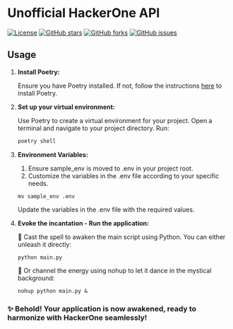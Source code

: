 # Unofficial HackerOne API

[![License](https://img.shields.io/badge/license-MIT-blue.svg)](https://github.com/studiogangster/hackerone_org_api/blob/main/LICENSE)
[![GitHub stars](https://img.shields.io/github/stars/studiogangster/hackerone_org_api.svg)](https://github.com/studiogangster/hackerone_org_api/stargazers)
[![GitHub forks](https://img.shields.io/github/forks/studiogangster/hackerone_org_api.svg)](https://github.com/studiogangster/hackerone_org_api/network)
[![GitHub issues](https://img.shields.io/github/issues/studiogangster/hackerone_org_api.svg)](https://github.com/studiogangster/hackerone_org_api/issues)

## Usage

1. **Install Poetry:**

   Ensure you have Poetry installed. If not, follow the instructions [here](https://python-poetry.org/docs/#installation) to install Poetry.

2. **Set up your virtual environment:**

   Use Poetry to create a virtual environment for your project. Open a terminal and navigate to your project directory. Run:

   ```bash
   poetry shell
    ```
2. **Environment Variables:**
    1. Ensure sample_env is moved to .env in your project root.
    2. Customize the variables in the .env file according to your specific needs.

    ```
    mv sample_env .env
    ```
    Update the variables in the .env file with the required values.





3. **Evoke the incantation - Run the application:**

    🚀 Cast the spell to awaken the main script using Python. You can either unleash it directly:
    ```
    python main.py
    ```
    🌌 Or channel the energy using nohup to let it dance in the mystical background:
    ```
    nohup python main.py &
    ```

### ✨ Behold! Your application is now awakened, ready to harmonize with HackerOne seamlessly!
